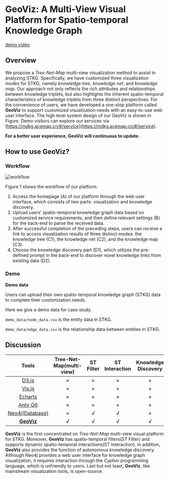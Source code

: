 # GeoViz: A Multi-View Visual Platform for Spatio-temporal Knowledge Graph

[demo video](https://www.youtube.com/watch?v=o31xlMEmcl4)

## Overview

We propose a _Tree-Net-Map_ multi-view visualization method to assist in analyzing STKG. Specifically, we have customized three visualization modes for STKG, namely _knowledge tree_, _knowledge net_, and _knowledge map_. Our approach not only reflects the rich attributes and relationships between knowledge triplets, but also highlights the inherent spatio-temporal characteristics of knowledge triplets from three distinct perspectives. For the convenience of users, we have developed a one-stop platform called **GeoViz** to support customized visualization needs with an easy-to-use web user interface. The high level system design of our GeoViz is shown in Figure. Demo visitors can explore our services via [https://mdkg.acemap.cn/#/service](https://mdkg.acemap.cn/#/service).

**For a better user experience, GeoViz will continuous to update.**

## How to use GeoViz?

### Workflow

![workflow](https://github.com/JeremyChou28/GeoViz/blob/main/workflow.jpg)

Figure 1 shows the workflow of our platform.

1. Access the homepage (A) of our platform through the web user interface, which consists of two parts: visualization and knowledge discovery.
2. Upload users’ spatio-temporal knowledge graph data based on customized service requirements, and then define relevant settings (B) for the back-end to parse the received data.
3. After successful completion of the preceding steps, users can receive a link to access visualization results of three distinct modes: the knowledge tree (C1), the knowledge net (C2), and the knowledge map (C3).
4. Choose the knowledge discovery part (D1), which utilizes the pre-defined prompt in the back-end to discover novel knowledge links from existing data (D2).

### Demo

**Demo data**

Users can upload their own spatio-temporal knowledge graph (STKG) data to complete their customization needs.

Here we give a demo data for case study.

`demo_data/node_data.csv` is the entity data in STKG.

`demo_data/edge_data.csv` is the relationship data between entities in STKG.

## Discussion

|                        Tools                        | Tree-Net-Map(multi-view) | ST Filter | ST Interaction | Knowledge Discovery | Open Source |
| :-------------------------------------------------: | :----------------------: | :-------: | :------------: | :-----------------: | :---------: |
|             [D3.js](https://d3js.org/)              |            ×             |     ×     |       ×        |          ×          |      √      |
|            [Vis.js](https://visjs.org/)             |            ×             |     ×     |       ×        |          ×          |      √      |
| [Echarts](https://echarts.apache.org/zh/index.html) |            ×             |     ×     |       ×        |          ×          |      √      |
|       [Antv G6](https://antv-g6.gitee.io/zh/)       |            ×             |     ×     |       ×        |          ×          |      √      |
|        [Neo4j(Database)](https://neo4j.com/)        |            ×             |     √     |       √        |          ×          |      √      |
|        **[GeoViz](https://mdkg.acemap.cn/)**        |            √             |     √     |       √        |          √          |      √      |

**GeoViz** is the first concentrated on _Tree-Net-Map_ multi-view visual platform for STKG. Moreover, **GeoViz** has spatio-temporal
filters(ST Filter) and supports dynamic spatio-temporal interactions(ST Interaction). In addition, **GeoViz** also provides the function of autonomous knowledge discovery. Although Neo4j provides a web user interface for knowledge graph visualization, it requires interaction through the _Cypher_ programming language, which is unfriendly to users. Last but not least, **GeoViz**, like mainstream visualization tools, is open-source.
